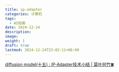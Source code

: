 ```yaml
---
title: ip-adapter
categories: 计算机
tags:
  - AI绘画
date: 2024-12-24
description: 
image: 
weight: 1
draft: true
lastmod: 2024-12-24T23:02:11+08:00
---
```

[diffusion model(十五) : IP-Adapter技术小结 | 莫叶何竹🍀](http://www.myhz0606.com/article/ip_adapter)

